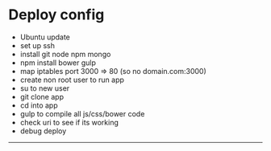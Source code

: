 # Deploy config  

* Ubuntu  update  
* set up ssh  
* install git node npm mongo  
* npm install bower gulp  
* map iptables port 3000 => 80 (so no domain.com:3000)  
* create non root user to run app  
* su to new user  
* git clone app  
* cd into app  
* gulp to compile all js/css/bower code  
* check uri to see if its working  
* debug  deploy  

---  


